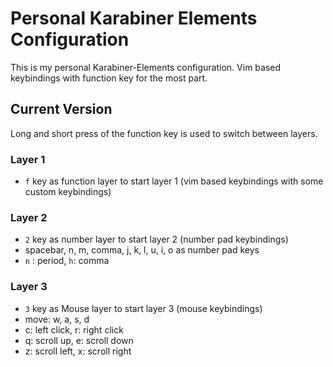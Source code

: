 # Personal Karabiner Elements Configuration

This is my personal Karabiner-Elements configuration.
Vim based keybindings with function key for the most part.

## Current Version

Long and short press of the function key is used to switch between layers.

### Layer 1

- `f` key as function layer to start layer 1 (vim based keybindings with some custom keybindings)

### Layer 2

- `2` key as number layer to start layer 2 (number pad keybindings)
- spacebar, n, m, comma, j, k, l, u, i, o as number pad keys
- `n` : period, `h`: comma

### Layer 3

- `3` key as Mouse layer to start layer 3 (mouse keybindings)
- move: w, a, s, d
- c: left click, r: right click
- q: scroll up, e: scroll down
- z: scroll left, x: scroll right
